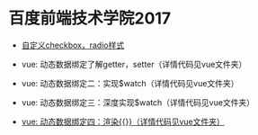 # 百度前端技术学院2017

* [自定义checkbox，radio样式](https://ppphs.github.io/IFE2017/%E8%87%AA%E5%AE%9A%E4%B9%89checkbox%EF%BC%8Cradio%E6%A0%B7%E5%BC%8F/index.html)

* vue: 动态数据绑定了解getter，setter（详情代码见vue文件夹）
* vue: 动态数据绑定二：实现$watch（详情代码见vue文件夹）
* vue: 动态数据绑定三：深度实现$watch（详情代码见vue文件夹）
* [vue: 动态数据绑定四：渲染{{}}（详情代码见vue文件夹）](https://ppphs.github.io/IFE2017/vue/%E5%8A%A8%E6%80%81%E6%95%B0%E6%8D%AE%E7%BB%91%E5%AE%9A%E5%9B%9B%EF%BC%9A%E6%B8%B2%E6%9F%93%7B%7B%7D%7D/index.html)
